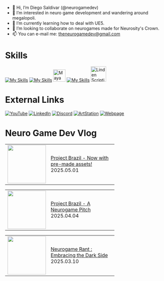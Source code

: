 

- 👋 Hi, I’m Diego Saldivar (@neurogamedev)
- 👀 I’m interested in neuro game development and wandering around megalopoli.
- 🌱 I’m currently learning how to deal with UE5.
- 💞️ I’m looking to collaborate on neurogames made for Neurosity's Crown.
- 📫 You can e-mail me: theneurogamedev@gmail.com

# Skills
[![My Skills](https://skillicons.dev/icons?i=unity,unreal,ps,ai,ae)](https://skillicons.dev)    [![My Skills](https://skillicons.dev/icons?i=au)](https://skillicons.dev) <img src="https://cdn.jsdelivr.net/gh/devicons/devicon/icons/maya/maya-original-wordmark.svg" title="Maya" alt="Maya" width="40" height="40"/>&nbsp;[![My Skills](https://skillicons.dev/icons?i=blender,html,cs,cpp,java,javascript,python)](https://skillicons.dev) <img src="https://pbs.twimg.com/profile_images/1265766959137734656/Ahc3Egxl_400x400.jpg" title="Linden Scripting Language" alt="Linden Scripting Language" width="50" height="50"/>&nbsp;

# External Links
[![YouTube](https://img.shields.io/badge/youtube-%23FF0000.svg?style=for-the-badge&logo=youtube&logoColor=white)](https://www.youtube.com/channel/UC-pPnuhjYYfg7Y2cqpSL3rA)
[![LinkedIn](https://img.shields.io/badge/linkedin-%230077B5.svg?style=for-the-badge&logo=linkedin&logoColor=white)](https://www.linkedin.com/in/desaldivar)
[![Discord](https://img.shields.io/badge/discord-%237289da.svg?style=for-the-badge&logo=discord&logoColor=white)](https://discord.gg/dW7hUdtnCU)
[![ArtStation](https://img.shields.io/badge/artstation-%2313AFF0.svg?style=for-the-badge&logo=artstation&logoColor=white)](https://www.artstation.com/dsaldivar)
[![Webpage](https://img.shields.io/badge/Webpage-%238e7cc3.svg?style=for-the-badge&logo=googlechrome&logoColor=white)](https://www.neurogamedev.com/)

# Neuro Game Dev Vlog
<!-- BLOG-POST-LIST:START --><table><tr><td><a href="https://www.youtube.com/watch?v=_RzJ8iqcNAg"><img width="125px" src="https://i.ytimg.com/vi/_RzJ8iqcNAg/mqdefault.jpg"></a></td>
<td width="200"><a href="https://www.youtube.com/watch?v=_RzJ8iqcNAg">Project Brazil - Now with pre-made assets!</a><br/>2025.05.01</td></tr></table>
<table><tr><td><a href="https://www.youtube.com/watch?v=k9ihB-UdGmk"><img width="125px" src="https://i.ytimg.com/vi/k9ihB-UdGmk/mqdefault.jpg"></a></td>
<td width="200"><a href="https://www.youtube.com/watch?v=k9ihB-UdGmk">Project Brazil - A Neurogame Pitch</a><br/>2025.04.04</td></tr></table>
<table><tr><td><a href="https://www.youtube.com/watch?v=vspqk-k8Qtw"><img width="125px" src="https://i.ytimg.com/vi/vspqk-k8Qtw/mqdefault.jpg"></a></td>
<td width="200"><a href="https://www.youtube.com/watch?v=vspqk-k8Qtw">Neurogame Rant : Embracing the Dark Side</a><br/>2025.03.10</td></tr></table>
<!-- BLOG-POST-LIST:END -->

<!---
neuromodgames/neurogamedev is a ✨ special ✨ repository because its `README.md` (this file) appears on your GitHub profile.
You can click the Preview link to take a look at your changes.
--->
